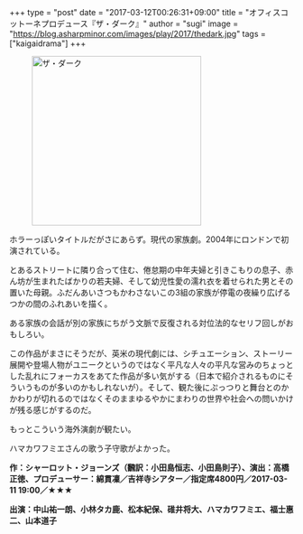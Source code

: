 +++
type = "post"
date = "2017-03-12T00:26:31+09:00"
title = "オフィスコットーネプロデュース『ザ・ダーク』"
author = "sugi"
image = "https://blog.asharpminor.com/images/play/2017/thedark.jpg"
tags = ["kaigaidrama"]
+++
<figure class="alignleft"><img src="/images/play/2017/thedark.jpg" alt="ザ・ダーク" style="width: 300px !important;"></figure>

ホラーっぽいタイトルだがさにあらず。現代の家族劇。2004年にロンドンで初演されている。

とあるストリートに隣り合って住む、倦怠期の中年夫婦と引きこもりの息子、赤ん坊が生まれたばかりの若夫婦、そして幼児性愛の濡れ衣を着せられた男とその置いた母親。ふだんあいさつもかわさないこの3組の家族が停電の夜繰り広げるつかの間のふれあいを描く。

ある家族の会話が別の家族にちがう文脈で反復される対位法的なセリフ回しがおもしろい。

この作品がまさにそうだが、英米の現代劇には、シチュエーション、ストーリー展開や登場人物がユニークというのではなく平凡な人々の平凡な営みのちょっとした乱れにフォーカスをあてた作品が多い気がする（日本で紹介されるものにそういうものが多いのかもしれないが）。そして、観た後にぷっつりと舞台とのかかわりが切れるのではなくそのままゆるやかにまわりの世界や社会への問いかけが残る感じがするのだ。

もっとこういう海外演劇が観たい。

ハマカワフミエさんの歌う子守歌がよかった。

**作：シャーロット・ジョーンズ（飜訳：小田島恒志、小田島則子）、演出：高橋正徳、プロデューサー：綿貫凜／吉祥寺シアター／指定席4800円／2017-03-11 19:00／★★★**

**出演：中山祐一朗、小林タカ鹿、松本紀保、碓井将大、ハマカワフミエ、福士惠二、山本道子**
